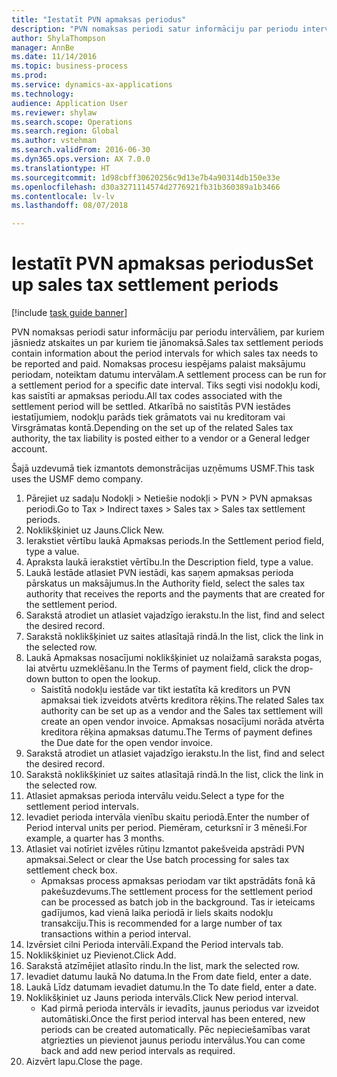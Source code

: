 ```yaml
--- 
title: "Iestatīt PVN apmaksas periodus"
description: "PVN nomaksas periodi satur informāciju par periodu intervāliem, par kuriem jāsniedz atskaites un par kuriem tie jānomaksā."
author: ShylaThompson
manager: AnnBe
ms.date: 11/14/2016
ms.topic: business-process
ms.prod: 
ms.service: dynamics-ax-applications
ms.technology: 
audience: Application User
ms.reviewer: shylaw
ms.search.scope: Operations
ms.search.region: Global
ms.author: vstehman
ms.search.validFrom: 2016-06-30
ms.dyn365.ops.version: AX 7.0.0
ms.translationtype: HT
ms.sourcegitcommit: 1d98cbff30620256c9d13e7b4a90314db150e33e
ms.openlocfilehash: d30a3271114574d2776921fb31b360389a1b3466
ms.contentlocale: lv-lv
ms.lasthandoff: 08/07/2018

---
```

# <a name="set-up-sales-tax-settlement-periods"></a><span data-ttu-id="c3e4c-103">Iestatīt PVN apmaksas periodus</span><span class="sxs-lookup"><span data-stu-id="c3e4c-103">Set up sales tax settlement periods</span></span>

[!include [task guide banner](../../includes/task-guide-banner.md)]

<span data-ttu-id="c3e4c-104">PVN nomaksas periodi satur informāciju par periodu intervāliem, par kuriem jāsniedz atskaites un par kuriem tie jānomaksā.</span><span class="sxs-lookup"><span data-stu-id="c3e4c-104">Sales tax settlement periods contain information about the period intervals for which sales tax needs to be reported and paid.</span></span> <span data-ttu-id="c3e4c-105">Nomaksas procesu iespējams palaist maksājumu periodam, noteiktam datumu intervālam.</span><span class="sxs-lookup"><span data-stu-id="c3e4c-105">A settlement process can be run for a settlement period for a specific date interval.</span></span> <span data-ttu-id="c3e4c-106">Tiks segti visi nodokļu kodi, kas saistīti ar apmaksas periodu.</span><span class="sxs-lookup"><span data-stu-id="c3e4c-106">All tax codes associated with the settlement period will be settled.</span></span> <span data-ttu-id="c3e4c-107">Atkarībā no saistītās PVN iestādes iestatījumiem, nodokļu parāds tiek grāmatots vai nu kreditoram vai Virsgrāmatas kontā.</span><span class="sxs-lookup"><span data-stu-id="c3e4c-107">Depending on the set up of the related Sales tax authority, the tax liability is posted either to a vendor or a General ledger account.</span></span>



<span data-ttu-id="c3e4c-108">Šajā uzdevumā tiek izmantots demonstrācijas uzņēmums USMF.</span><span class="sxs-lookup"><span data-stu-id="c3e4c-108">This task uses the USMF demo company.</span></span>



1. <span data-ttu-id="c3e4c-109">Pārejiet uz sadaļu Nodokļi > Netiešie nodokļi > PVN > PVN apmaksas periodi.</span><span class="sxs-lookup"><span data-stu-id="c3e4c-109">Go to Tax > Indirect taxes > Sales tax > Sales tax settlement periods.</span></span>
2. <span data-ttu-id="c3e4c-110">Noklikšķiniet uz Jauns.</span><span class="sxs-lookup"><span data-stu-id="c3e4c-110">Click New.</span></span>
3. <span data-ttu-id="c3e4c-111">Ierakstiet vērtību laukā Apmaksas periods.</span><span class="sxs-lookup"><span data-stu-id="c3e4c-111">In the Settlement period field, type a value.</span></span>
4. <span data-ttu-id="c3e4c-112">Apraksta laukā ierakstiet vērtību.</span><span class="sxs-lookup"><span data-stu-id="c3e4c-112">In the Description field, type a value.</span></span>
5. <span data-ttu-id="c3e4c-113">Laukā Iestāde atlasiet PVN iestādi, kas saņem apmaksas perioda pārskatus un maksājumus.</span><span class="sxs-lookup"><span data-stu-id="c3e4c-113">In the Authority field, select the sales tax authority that receives the reports and the payments that are created for the settlement period.</span></span>
6. <span data-ttu-id="c3e4c-114">Sarakstā atrodiet un atlasiet vajadzīgo ierakstu.</span><span class="sxs-lookup"><span data-stu-id="c3e4c-114">In the list, find and select the desired record.</span></span>
7. <span data-ttu-id="c3e4c-115">Sarakstā noklikšķiniet uz saites atlasītajā rindā.</span><span class="sxs-lookup"><span data-stu-id="c3e4c-115">In the list, click the link in the selected row.</span></span>
8. <span data-ttu-id="c3e4c-116">Laukā Apmaksas nosacījumi noklikšķiniet uz nolaižamā saraksta pogas, lai atvērtu uzmeklēšanu.</span><span class="sxs-lookup"><span data-stu-id="c3e4c-116">In the Terms of payment field, click the drop-down button to open the lookup.</span></span>
    * <span data-ttu-id="c3e4c-117">Saistītā nodokļu iestāde var tikt iestatīta kā kreditors un PVN apmaksai tiek izveidots atvērts kreditora rēķins.</span><span class="sxs-lookup"><span data-stu-id="c3e4c-117">The related Sales tax authority can be set up as a vendor and the Sales tax settlement will create an open vendor invoice.</span></span> <span data-ttu-id="c3e4c-118">Apmaksas nosacījumi norāda atvērta kreditora rēķina apmaksas datumu.</span><span class="sxs-lookup"><span data-stu-id="c3e4c-118">The Terms of payment defines the Due date for the open vendor invoice.</span></span>  
9. <span data-ttu-id="c3e4c-119">Sarakstā atrodiet un atlasiet vajadzīgo ierakstu.</span><span class="sxs-lookup"><span data-stu-id="c3e4c-119">In the list, find and select the desired record.</span></span>
10. <span data-ttu-id="c3e4c-120">Sarakstā noklikšķiniet uz saites atlasītajā rindā.</span><span class="sxs-lookup"><span data-stu-id="c3e4c-120">In the list, click the link in the selected row.</span></span>
11. <span data-ttu-id="c3e4c-121">Atlasiet apmaksas perioda intervālu veidu.</span><span class="sxs-lookup"><span data-stu-id="c3e4c-121">Select a type for the settlement period intervals.</span></span>
12. <span data-ttu-id="c3e4c-122">Ievadiet perioda intervāla vienību skaitu periodā.</span><span class="sxs-lookup"><span data-stu-id="c3e4c-122">Enter the number of Period interval units per period.</span></span> <span data-ttu-id="c3e4c-123">Piemēram, ceturksnī ir 3 mēneši.</span><span class="sxs-lookup"><span data-stu-id="c3e4c-123">For example, a quarter has 3 months.</span></span>
13. <span data-ttu-id="c3e4c-124">Atlasiet vai notīriet izvēles rūtiņu Izmantot pakešveida apstrādi PVN apmaksai.</span><span class="sxs-lookup"><span data-stu-id="c3e4c-124">Select or clear the Use batch processing for sales tax settlement check box.</span></span>
    * <span data-ttu-id="c3e4c-125">Apmaksas process apmaksas periodam var tikt apstrādāts fonā kā pakešuzdevums.</span><span class="sxs-lookup"><span data-stu-id="c3e4c-125">The settlement process for the settlement period can be processed as batch job in the background.</span></span> <span data-ttu-id="c3e4c-126">Tas ir ieteicams gadījumos, kad vienā laika periodā ir liels skaits nodokļu transakciju.</span><span class="sxs-lookup"><span data-stu-id="c3e4c-126">This is recommended for a large number of tax transactions within a period interval.</span></span>  
14. <span data-ttu-id="c3e4c-127">Izvērsiet cilni Perioda intervāli.</span><span class="sxs-lookup"><span data-stu-id="c3e4c-127">Expand the Period intervals tab.</span></span>
15. <span data-ttu-id="c3e4c-128">Noklikšķiniet uz Pievienot.</span><span class="sxs-lookup"><span data-stu-id="c3e4c-128">Click Add.</span></span>
16. <span data-ttu-id="c3e4c-129">Sarakstā atzīmējiet atlasīto rindu.</span><span class="sxs-lookup"><span data-stu-id="c3e4c-129">In the list, mark the selected row.</span></span>
17. <span data-ttu-id="c3e4c-130">Ievadiet datumu laukā No datuma.</span><span class="sxs-lookup"><span data-stu-id="c3e4c-130">In the From date field, enter a date.</span></span>
18. <span data-ttu-id="c3e4c-131">Laukā Līdz datumam ievadiet datumu.</span><span class="sxs-lookup"><span data-stu-id="c3e4c-131">In the To date field, enter a date.</span></span>
19. <span data-ttu-id="c3e4c-132">Noklikšķiniet uz Jauns perioda intervāls.</span><span class="sxs-lookup"><span data-stu-id="c3e4c-132">Click New period interval.</span></span>
    * <span data-ttu-id="c3e4c-133">Kad pirmā perioda intervāls ir ievadīts, jaunus periodus var izveidot automātiski.</span><span class="sxs-lookup"><span data-stu-id="c3e4c-133">Once the first period interval has been entered, new periods can be created automatically.</span></span> <span data-ttu-id="c3e4c-134">Pēc nepieciešamības varat atgriezties un pievienot jaunus periodu intervālus.</span><span class="sxs-lookup"><span data-stu-id="c3e4c-134">You can come back and add new period intervals as required.</span></span>  
20. <span data-ttu-id="c3e4c-135">Aizvērt lapu.</span><span class="sxs-lookup"><span data-stu-id="c3e4c-135">Close the page.</span></span>


